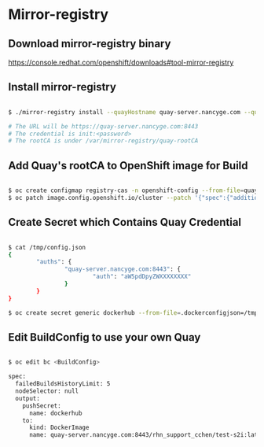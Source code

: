 # Mirror-registry

## Download mirror-registry binary

<https://console.redhat.com/openshift/downloads#tool-mirror-registry>

## Install mirror-registry

~~~bash

$ ./mirror-registry install --quayHostname quay-server.nancyge.com --quayRoot /var/mirror-registry --initPassword <password>

# The URL will be https://quay-server.nancyge.com:8443
# The credential is init:<password>
# The rootCA is under /var/mirror-registry/quay-rootCA

~~~

## Add Quay's rootCA to OpenShift image for Build

~~~bash

$ oc create configmap registry-cas -n openshift-config --from-file=quay-server.nancyge.com..8443=/tmp/rootCA.pem
$ oc patch image.config.openshift.io/cluster --patch '{"spec":{"additionalTrustedCA":{"name":"registry-cas"}}}' --type=merge

~~~

## Create Secret which Contains Quay Credential

~~~bash

$ cat /tmp/config.json
{
        "auths": {
                "quay-server.nancyge.com:8443": {
                        "auth": "aW5pdDpyZWXXXXXXXX"
                }
        }
}

$ oc create secret generic dockerhub --from-file=.dockerconfigjson=/tmp/config.json --type=kubernetes.io/dockerconfigjson

~~~

## Edit BuildConfig to use your own Quay

~~~bash

$ oc edit bc <BuildConfig>

spec:
  failedBuildsHistoryLimit: 5
  nodeSelector: null
  output:
    pushSecret:
      name: dockerhub
    to:
      kind: DockerImage
      name: quay-server.nancyge.com:8443/rhn_support_cchen/test-s2i:latest

~~~
